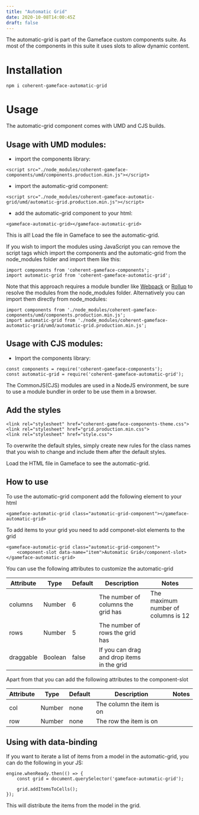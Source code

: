 ```yaml
---
title: "Automatic Grid"
date: 2020-10-08T14:00:45Z
draft: false
---
```


The automatic-grid is part of the Gameface custom components suite. As most of the components in this suite it uses slots to allow dynamic content.

Installation
===================

`npm i coherent-gameface-automatic-grid`

Usage
===================
The automatic-grid component comes with UMD and CJS builds.

## Usage with UMD modules:

* import the components library:

~~~~{.html}
<script src="./node_modules/coherent-gameface-components/umd/components.production.min.js"></script>
~~~~

* import the automatic-grid component:

~~~~{.html}
<script src="./node_modules/coherent-gameface-automatic-grid/umd/automatic-grid.production.min.js"></script>
~~~~

* add the automatic-grid component to your html:

~~~~{.html}
<gameface-automatic-grid></gameface-automatic-grid>
~~~~

This is all! Load the file in Gameface to see the automatic-grid.

If you wish to import the modules using JavaScript you can remove the script tags
which import the components and the automatic-grid from the node_modules folder and import them like this:

~~~~{.js}
import components from 'coherent-gameface-components';
import automatic-grid from 'coherent-gameface-automatic-grid';
~~~~

Note that this approach requires a module bundler like [Webpack](https://webpack.js.org/) or [Rollup](https://rollupjs.org/guide/en/) to resolve the
modules from the node_modules folder. Alternatively you can import them directly from node_modules:

~~~~{.js}
import components from './node_modules/coherent-gameface-components/umd/components.production.min.js';
import automatic-grid from './node_modules/coherent-gameface-automatic-grid/umd/automatic-grid.production.min.js';
~~~~

## Usage with CJS modules:

* Import the components library:

~~~~{.js}
const components = require('coherent-gameface-components');
const automatic-grid = require('coherent-gameface-automatic-grid');
~~~~

The CommonJS(CJS) modules are used in a NodeJS environment, be sure to use a module
bundler in order to be use them in a browser.


## Add the styles

~~~~{.html}
<link rel="stylesheet" href="coherent-gameface-components-theme.css">
<link rel="stylesheet" href="grid.production.min.css">
<link rel="stylesheet" href="style.css">
~~~~
To overwrite the default styles, simply create new rules for the class names that you wish to change and include them after the default styles.

Load the HTML file in Gameface to see the automatic-grid.


## How to use


To use the automatic-grid component add the following element to your html
~~~~{.html}
<gameface-automatic-grid class="automatic-grid-component"></gameface-automatic-grid>
~~~~

To add items to your grid you need to add componet-slot elements to the grid

~~~~{.html}
<gameface-automatic-grid class="automatic-grid-component">
    <component-slot data-name="item">Automatic Grid</component-slot>
</gameface-automatic-grid>
~~~~

You can use the following attributes to customize the automatic-grid

|Attribute   |Type   |Default   | Description   |Notes   |
|---|---|---|---|---|
|columns   | Number   |6   | The number of columns the grid has   | The maximum number of columns is 12   |
|rows   | Number   |5   | The number of rows the grid has   |   |
|draggable   | Boolean   |false   | If you can drag and drop items in the grid   |   |

Apart from that you can add the following attributes to the component-slot

|Attribute   |Type   |Default   | Description   |Notes   |
|---|---|---|---|---|
|col   | Number   |none   | The column the item is on   |   |
|row   | Number   |none   | The row the item is on    |   |


## Using with data-binding

If you want to iterate a list of items from a model in the automatic-grid, you can do the following in your JS:

~~~~{.js}
engine.whenReady.then(() => {
    const grid = document.querySelector('gameface-automatic-grid');
    
    grid.addItemsToCells();
});
~~~~

This will distribute the items from the model in the grid.